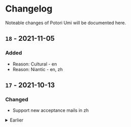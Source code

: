 # Changelog
Noteable changes of Potori Umi will be documented here.

## `18` - 2021-11-05
### Added
- Reason: Cultural - en
- Reason: Niantic - en, zh

## `17` - 2021-10-13
### Changed
- Support new acceptance mails in zh

<details><summary>Earlier</summary>
<p>

## `16` - 2021-08-04
### Fixed
- Keyword of reason: Duplicated - zh


## `15` - 2021-08-01
### Added
- Incomplete support for Pokémon GO


## `14` - 2021-05-29
### Added
- Keyword of reason: Emergency - en


## `13` - 2021-04-01
### Added
- Reason: Duplicated - zh
- All other reasons in Wayfarer, without keywords

### Changed
- Use shade of color for reason series


## `12` - 2021-03-21
### Fixed
- Title key of reason: Pedestrian


## `11` - 2021-03-16
### Added
- Support for nominations from Redacted before 2016


## `10` - 2021-03-12
### Added
- Reason: Pedestrian


## `9` - 2021-03-06
### Added
- Scanner
- SF Symbols

### Changed
- Reason codes


## `8` - 2020-10-15
### Changed
- Use new i18n keys for title


## `7` - 2020-09-24
### Added
- Reason: Criteria - en
- Reason: Private - en
- Reason: Photo Quality -en

### Changed
- Add prefix for new reasons
- Not use `code` as index any more


## `6` - 2020-09-12
### Added
- Keyword: Duplicated - en


## `5` - 2020-09-08
### Added
- Reason: Generic Store - en
- Reason: License Plate - en


## `4` - 2020-08-12
### Added
- Reason: Temporary - en


## `3` - 2020-08-12
### Added
- Keyword: Too Close - en


## `2` - 2020-06-09
### Changed
- Convert to new structure


## `1` - 2019-01-12
- Initial version

</p>
</details>